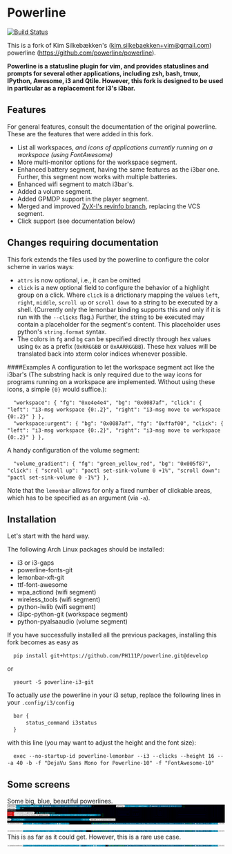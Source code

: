 Powerline
=========

[![Build Status](https://travis-ci.org/PH111P/powerline.svg?branch=develop)](https://travis-ci.org/PH111P/powerline)

This is a fork of Kim Silkebækken's (kim.silkebaekken+vim@gmail.com) powerline
(https://github.com/powerline/powerline).

**Powerline is a statusline plugin for vim, and provides statuslines and
prompts for several other applications, including zsh, bash, tmux, IPython,
Awesome, i3 and Qtile. However, this fork is designed to be used in particular
as a replacement for i3's i3bar.**

Features
--------

For general features, consult the documentation of the original powerline. These are
the features that were added in this fork.

* List all workspaces, _and icons of applications currently running on a workspace (using FontAwesome)_
* More multi-monitor options for the workspace segment.
* Enhanced battery segment, having the same features as the i3bar one. Further, this segment
  now works with multiple batteries.
* Enhanced wifi segment to match i3bar's.
* Added a volume segment.
* Added GPMDP support in the player segment.
* Merged and improved [ZyX-I's revinfo branch](https://github.com/ZyX-I/powerline/tree/revinfo), replacing the VCS segment.
* Click support (see documentation below)

Changes requiring documentation
-------------------------------

This fork extends the files used by the powerline to configure the color scheme in varios ways:
* `attrs` is now optional, i.e., it can be omitted
* `click` is a new optional field to configure the behavior of a highlight group on a click.
 Where `click` is a drictionary mapping the values `left`, `right`, `middle`, `scroll up` or `scroll down`
 to a string to be executed by a shell. (Currently only the lemonbar binding supports this and only if it is run
 with the `--clicks` flag.)
 Further, the string to be executed may contain a placeholder for the segment's content. This placeholder uses python's
 `string.format` syntax.
* The colors in `fg` and `bg` can be specified directly through hex values using `0x` as a prefix (`0xRRGGBB` or `0xAARRGGBB`). These hex values will be translated back into xterm color indices whenever possible.

####Examples
A configuration to let the workspace segment act like the i3bar's (The substring hack is only required due to the way icons  for programs running on a workspace are implemented. Without using these icons, a simple `{0}` would suffice.):

      "workspace": { "fg": "0xe4e4e4", "bg": "0x0087af", "click": { "left": "i3-msg workspace {0:.2}", "right": "i3-msg move to workspace {0:.2}" } },
      "workspace:urgent": { "bg": "0x0087af", "fg": "0xffaf00", "click": { "left": "i3-msg workspace {0:.2}", "right": "i3-msg move to workspace {0:.2}" } },

A handy configuration of the volume segment:

      "volume_gradient": { "fg": "green_yellow_red", "bg": "0x005f87", "click": { "scroll up": "pactl set-sink-volume 0 +1%", "scroll down": "pactl set-sink-volume 0 -1%"} },

Note that the `lemonbar` allows for only a fixed number of clickable areas, which has to be specified as an argument (via `-a`).

Installation
------------

Let's start with the hard way.

The following Arch Linux packages should be installed:

* i3 or i3-gaps
* powerline-fonts-git
* lemonbar-xft-git
* ttf-font-awesome
* wpa_actiond (wifi segment)
* wireless_tools (wifi segment)
* python-iwlib (wifi segment)
* i3ipc-python-git (workspace segment)
* python-pyalsaaudio (volume segment)

If you have successfully installed all the previous packages, installing this fork becomes as easy
as

      pip install git+https://github.com/PH111P/powerline.git@develop

or

      yaourt -S powerline-i3-git


To actually _use_ the powerline in your i3 setup, replace the following lines in your `.config/i3/config`

      bar {
          status_command i3status
      }

with this line (you may want to adjust the height and the font size):

      exec --no-startup-id powerline-lemonbar --i3 --clicks --height 16 -- -a 40 -b -f "DejaVu Sans Mono for Powerline-10" -f "FontAwesome-10"

Some screens
------------ 
Some big, blue, beautiful powerlines.
![Everything](https://github.com/PH111P/powerline/blob/develop/docs/source/_static/img/pl-i3demo1.png)
![Modes](https://github.com/PH111P/powerline/blob/develop/docs/source/_static/img/pl-i3demo2.png)
This is as far as it could get. However, this is a rare use case.
![Full](https://github.com/PH111P/powerline/blob/develop/docs/source/_static/img/pl-i3demo3.png)

